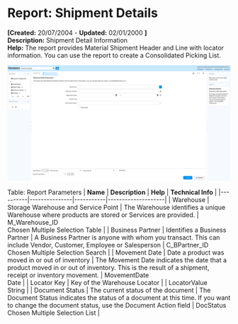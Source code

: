 # Report: Shipment Details

**[Created:** 20/07/2004 - **Updated:** 02/01/2000 **]**  
**Description:** Shipment Detail Information  
**Help:** The report provides Material Shipment Header and Line with locator information.  You can use the report to create a Consolidated Picking List.  

![](/img/docs/manual/ShipmentDetails-Report_iDempiere_v12.0.0.png)

Table: Report Parameters
| **Name** | **Description** | **Help** | **Technical Info** |
|----------|---------------|-----------|--------------------|
| Warehouse | Storage Warehouse and Service Point | The Warehouse identifies a unique Warehouse where products are stored or Services are provided. | M_Warehouse_ID<br/>Chosen Multiple Selection Table | 
| Business Partner | Identifies a Business Partner | A Business Partner is anyone with whom you transact.  This can include Vendor, Customer, Employee or Salesperson | C_BPartner_ID<br/>Chosen Multiple Selection Search | 
| Movement Date | Date a product was moved in or out of inventory | The Movement Date indicates the date that a product moved in or out of inventory.  This is the result of a shipment, receipt or inventory movement. | MovementDate<br/>Date | 
| Locator Key | Key of the Warehouse Locator |  | LocatorValue<br/>String | 
| Document Status | The current status of the document | The Document Status indicates the status of a document at this time.  If you want to change the document status, use the Document Action field | DocStatus<br/>Chosen Multiple Selection List | 


